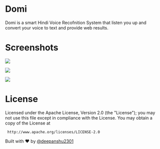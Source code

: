 # Domi
Domi is a smart Hindi Voice Recofnition System that listen you up and convert your voice to text and provide web results. 


# Screenshots 
![](https://i.imgur.com/8Ryv49D.jpg?1) 

![](https://i.imgur.com/44nbZz2.jpg?1)
 
![](https://i.imgur.com/HDoKlLE.jpg?1)

# License

 Licensed under the Apache License, Version 2.0 (the "License");
 you may not use this file except in compliance with the License.
 You may obtain a copy of the License at

     http://www.apache.org/licenses/LICENSE-2.0


Built with ❤️ by [@deepanshu2301](https://github.com/deepanshu2301)
